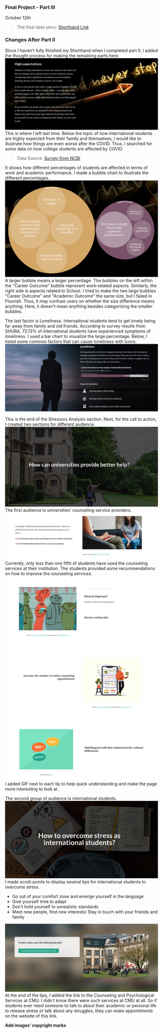 ### Final Project - Part III

October 12th 

> The final data story: [Shorthand Link](https://carnegiemellon.shorthandstories.com/international-students-stress-level/index.html)

### Changes After Part II
Since I haven't fully finished my Shorthand when I completed part II, I added the thought process for making the remaining parts here.
![High Expectations](Pictures/high_expectation.jpeg)
This is where I left last time. Below the topic of how international students are highly expected from their family and themselves, I would like to illustrate how things are even worse after the COVID. Thus, I searched for some data on how college students are affected by COVID.
> Data Source: [Survey from NCBI](https://www.ncbi.nlm.nih.gov/pmc/articles/PMC7451187/)  

It shows how different percentages of students are affected in terms of work and academic performance. I made a bubble chart to illustrate the different percentages. 
![COVID Influence on Students](Pictures/COVID_influence.png)
A larger bubble means a larger percentage. The bubbles on the left within the "Career Outcome" bubble represent work-related aspects. Similarly, the right side is aspects related to School. I tried to make the two large bubbles "Career Outcome" and "Academic Outcome" the same size, but I failed in Flourish. Thus, it may confuse users on whether the size difference means anything. Here, it doesn't mean anything besides categorizing the smaller bubbles.

The last factor is Loneliness. International students tend to get lonely being far away from family and old friends. According to survey results from SHURA, 72.13% of international students have experienced symptoms of loneliness. I used a bar chart to visualize the large percentage. Below, I listed some common factors that can cause loneliness with icons.
![Loneliness](Pictures/Loneliness.png)

This is the end of the Stressors Analysis section. Next, for the call to action, I created two sections for different audience.
![How can universities provide better help](Pictures/Universities_subtitle.png)
The first audience is universities' counseling service providers.
![Current situation for counseling services](Pictures/Current_situation.jpeg)
Currently, only less than one fifth of students have used the counseling services at their institution. The students provided some recommendations on how to improve the counseling services.
![Shorter waiting lines](Pictures/shorter_lines.jpeg)
![More online appointments](Pictures/more_online_appointments.jpeg)
![Multilingual staff](Pictures/multilingual_staff.jpeg)
I added GIF next to each tip to help quick understanding and make the page more interesting to look at. 

The second group of audience is international students.
![How to overcome stress as international students](Pictures/student_subtitle.png)
I made scroll-points to display several tips for international students to overcome stress. 
- Go out of your comfort zone and emerge yourself in the language
- Give yourself time to adapt
- Don't hold yourself to unrealistic standards
- Meet new people, find new interests/ Stay in touch with your friends and family

![Resource](Pictures/Resource.jpeg)
At the end of the tips, I added the link to the Counseling and Psychological Services at CMU. I didn't know there were such services at CMU at all. So if students ever need someone to talk to about their academic or personal life to release stress or talk about any struggles, they can make appointments on the website of this link.



**Add images' copyright marks**

